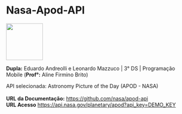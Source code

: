 # Nasa-Apod-API
<img src="https://user-images.githubusercontent.com/101806906/229294885-5339f337-e9eb-4573-8fef-21fe6ed59708.png" height="100px" width="100px"/>




**Dupla:** Eduardo Andreolli e Leonardo Mazzuco | 3° DS | Programação Mobile (**Prof°:** Aline Firmino Brito)<br>

API selecionada: Astronomy Picture of the Day (APOD - NASA)<br><br>
**URL da Documentação:** https://github.com/nasa/apod-api<br>
**URL Acesso** https://api.nasa.gov/planetary/apod?api_key=DEMO_KEY<br>
